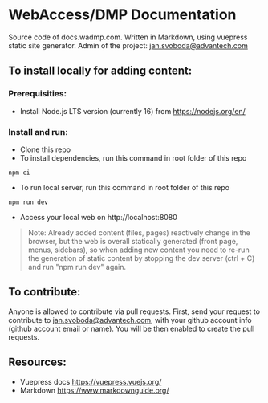 # WebAccess/DMP Documentation

Source code of docs.wadmp.com. Written in Markdown, using vuepress static site generator. Admin of the project: jan.svoboda@advantech.com 

## To install locally for adding content:

### Prerequisities:

* Install Node.js LTS version (currently 16) from https://nodejs.org/en/

### Install and run:

* Clone this repo
* To install dependencies, run this command in root folder of this repo
```
npm ci
```
* To run local server, run this command in root folder of this repo
```
npm run dev
```
* Access your local web on http://localhost:8080

> Note: Already added content (files, pages) reactively change in the browser, but the web is overall statically generated (front page, menus, sidebars), so when adding new content you need to re-run the generation of static content by stopping the dev server (ctrl + C) and run "npm run dev" again.

## To contribute:

Anyone is allowed to contribute via pull requests. First, send your request to contribute to jan.svoboda@advantech.com, with your github account info (github account email or name). You will be then enabled to create the pull requests.


## Resources:

* Vuepress docs https://vuepress.vuejs.org/
* Markdown https://www.markdownguide.org/







